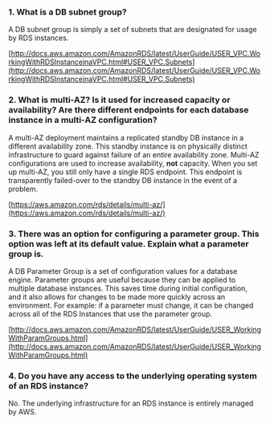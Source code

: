### 1. What is a DB subnet group?

A DB subnet group is simply a set of subnets that are designated for usage by RDS instances.

[http://docs.aws.amazon.com/AmazonRDS/latest/UserGuide/USER_VPC.WorkingWithRDSInstanceinaVPC.html#USER_VPC.Subnets](http://docs.aws.amazon.com/AmazonRDS/latest/UserGuide/USER_VPC.WorkingWithRDSInstanceinaVPC.html#USER_VPC.Subnets)

### 2. What is multi-AZ? Is it used for increased capacity or availability? Are there different endpoints for each database instance in a multi-AZ configuration?

A multi-AZ deployment maintains a replicated standby DB instance in a different availability zone. This standby instance is on physically distinct infrastructure to guard against failure of an entire availability zone. Multi-AZ configurations are used to increase availability, **not** capacity. When you set up multi-AZ, you still only have a single RDS endpoint. This endpoint is transparently failed-over to the standby DB instance in the event of a problem.

[https://aws.amazon.com/rds/details/multi-az/](https://aws.amazon.com/rds/details/multi-az/)

### 3. There was an option for configuring a parameter group. This option was left at its default value. Explain what a parameter group is.

A DB Parameter Group is a set of configuration values for a database engine. Parameter groups are useful because they can be applied to multiple database instances. This saves time during initial configuration, and it also allows for changes to be made more quickly across an environment. For example: if a parameter must change, it can be changed across all of the RDS Instances that use the parameter group.

[http://docs.aws.amazon.com/AmazonRDS/latest/UserGuide/USER_WorkingWithParamGroups.html](http://docs.aws.amazon.com/AmazonRDS/latest/UserGuide/USER_WorkingWithParamGroups.html)

### 4. Do you have any access to the underlying operating system of an RDS instance?

No. The underlying infrastructure for an RDS instance is entirely managed by AWS.
